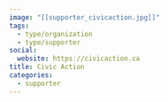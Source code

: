 ```yaml
---
image: "[[supporter_civicaction.jpg]]"
tags:
  - type/organization
  - type/supporter
social:
  website: https://civicaction.ca
title: Civic Action
categories:
  - supporter
---
```


